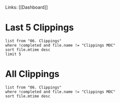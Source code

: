 Links: [[Dashboard]]
# Last 5 Clippings
```dataview
list from "06. Clippings"
where !completed and file.name != "Clippings MOC"
sort file.mtime desc
limit 5
```
# All Clippings
```dataview
list from "06. Clippings"
where !completed and file.name != "Clippings MOC"
sort file.mtime desc
```

